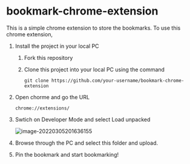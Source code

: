 # bookmark-chrome-extension

This is a simple chrome extension to store the bookmarks. To use this chrome extension,

1. Install the project in your local PC
   
   1. Fork this repository
   
   2. Clone this project into your local PC using the command
      
      ```
      git clone https://github.com/your-username/bookmark-chrome-extension
      ```
   
      
   
2. Open chorme and go the URL
   
   ```
   chrome://extensions/
   ```

   
   
3. Swtich on Developer Mode and select Load unpacked
   
    ![image-20220305201636155](/home/rohil/snap/typora/57/.config/Typora/typora-user-images/image-20220305201636155.png)

   
   
4. Browse through the PC and select this folder and upload.

    

5. Pin the bookmark and start bookmarking!